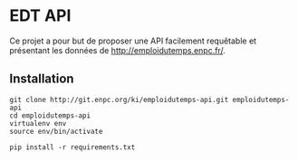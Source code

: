 # EDT API

Ce projet a pour but de proposer une API facilement requêtable et présentant les données de http://emploidutemps.enpc.fr/.

## Installation

    git clone http://git.enpc.org/ki/emploidutemps-api.git emploidutemps-api
    cd emploidutemps-api
    virtualenv env
    source env/bin/activate
    
    pip install -r requirements.txt
    